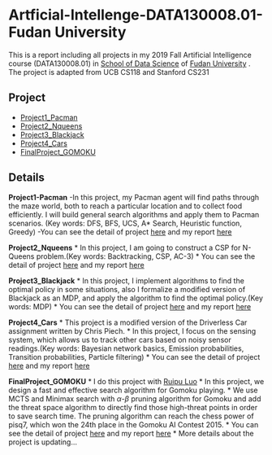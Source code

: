 # Artficial-Intellenge-DATA130008.01-Fudan University
This is a report including all projects in my 2019 Fall Artificial Intelligence course (DATA130008.01) in [School of Data Science](https://sds.fudan.edu.cn/)  of [Fudan University](https://www.fudan.edu.cn/) .
The project is adapted from UCB CS118 and Stanford CS231
## Project
   * [Project1_Pacman](./Project1_Pacman)
   * [Project2_Nqueens](./Project2_Nqueens)
   * [Project3_Blackjack](./Project3_Blackjack)
   * [Project4_Cars](./Project4_Cars)
   * [FinalProject_GOMOKU](./FinalProject_GOMOKU)
   
## Details
**Project1-Pacman**
    -In this project, my Pacman agent will find paths through the maze world, both to reach a particular location and to collect food efficiently. I will build general search algorithms and apply them to Pacman scenarios. (Key words: DFS, BFS, UCS, A* Search, Heuristic function, Greedy)
    -You can see the detail of project [here](./Project1_Pacman/search2019_2.zip) and my report [here](./Project1_Pacman/Report.pdf)
    
**Project2_Nqueens**
    * In this project, I am going to construct a CSP for N-Queens problem.(Key words: Backtracking, CSP, AC-3)
    * You can see the detail of project [here](./Project2_Nqueens/pj2.zip) and my report [here](./Project2_Nqueens/Report.pdf)

**Project3_Blackjack**
    * In this project, I implement algorithms to find the optimal policy in some situations, also I formalize a modified version of Blackjack as an MDP, and apply the algorithm to find the optimal policy.(Key words: MDP)
    * You can see the detail of project [here](./Project3_Blackjack/index.html) and my report [here](./Project3_Blackjack/Report.pdf)
    
**Project4_Cars**
    * This project is a modified version of the Driverless Car assignment written by Chris Piech.
    * In this project, I focus on the sensing system, which allows us to track other cars based on noisy sensor readings.(Key words: Bayesian network basics, Emission probabilities, Transition probabilities, Particle filtering)
    * You can see the detail of project [here](./Project4_Cars/pj4.pdf) and my report [here](./Project4_Cars/Report.pdf)    

**FinalProject_GOMOKU**
    * I do this project with [Ruipu Luo](https://rupertluo.github.io/)
    * In this project, we design a fast and effective search algorithm for Gomoku playing.
    * We use MCTS and Minimax search with $\alpha$-$\beta$ pruning algorithm for Gomoku and add the threat space algorithm to directly find those high-threat points in order to save search time. The  pruning  algorithm  can  reach  the  chess  power  of pisq7, which won the 24th place in the Gomoku AI Contest 2015.
    * You can see the detail of project [here](./FinalProject_GOMOKU/Final_PJ.pdf) and my report [here](./FinalProject_GOMOKU/Alpha_Beta_Pruning_with_Thread_DetectionAlgorithm_for_Gomoku.pdf)
    * More details about the project is updating...
